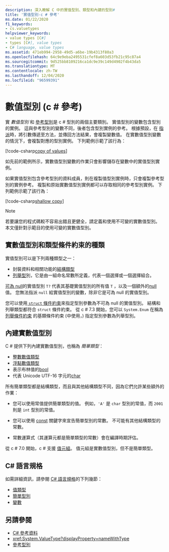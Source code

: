 ```yaml
---
description: 深入瞭解 C 中的實值型別、類型和內建的型別#
title: '實值型別-c # 參考'
ms.date: 01/22/2020
f1_keywords:
- cs.valuetypes
helpviewer_keywords:
- value types [C#]
- types [C#], value types
- C# language, value types
ms.assetid: 471eb994-2958-49d5-a6be-19b4313f80a3
ms.openlocfilehash: 64c9e9eba2495531cfef8a603d53fb21c95c87a4
ms.sourcegitcommit: 9d525bb8109216ca1dc9e39c149d4902f4b43da5
ms.translationtype: MT
ms.contentlocale: zh-TW
ms.lasthandoff: 12/04/2020
ms.locfileid: "96599391"
---
```

# <a name="value-types-c-reference"></a>數值型別 (c # 參考) 

實 *數值型別* 和 [參考型別](../keywords/reference-types.md)是 c # 型別的兩個主要類別。 實值型別的變數包含型別的實例。 這與參考型別的變數不同，後者包含型別實例的參考。 根據預設，在 [指派](../operators/assignment-operator.md)時，將引數傳遞至方法，並傳回方法結果，會複製變數值。 在實數值型別變數的情況下，會複製對應的型別實例。 下列範例示範了該行為：

[!code-csharp[copy of values](snippets/shared/ValueTypes.cs#ValueTypeCopied)]

如先前的範例所示，實數值型別變數的作業只會影響儲存在變數中的實值型別實例。

如果實值型別包含參考型別的資料成員，則在複製值型別實例時，只會複製參考型別的實例參考。 複製和原始實數值型別實例都可以存取相同的參考型別實例。 下列範例示範了該行為：

[!code-csharp[shallow copy](snippets/shared/ValueTypes.cs#ShallowCopy)]

> [!NOTE]
> 若要讓您的程式碼較不容易出錯且更健全，請定義和使用不可變的實數值型別。 本文僅針對示範目的使用可變的實數值型別。

## <a name="kinds-of-value-types-and-type-constraints"></a>實數值型別和類型條件約束的種類

實值型別可以是下列兩種類型之一：

- 封裝資料和相關功能的[結構類型](struct.md)
- [列舉型](enum.md)別，它是由一組命名常數所定義，代表一個選擇或一個選擇組合。

[可為 null](nullable-value-types.md)的實值型別 `T?` 代表其基礎實值型別的所有值 `T` ，以及一個額外的[null](../keywords/null.md)值。 您無法指派 `null` 給實值型別的變數，除非它是可為 null 的實值型別。

您可以使用[ `struct` 條件約束](../../programming-guide/generics/constraints-on-type-parameters.md)來指定型別參數為不可為 null 的實值型別。 結構和列舉類型都符合 `struct` 條件約束。 從 c # 7.3 開始，您可以 `System.Enum` 在稱為 [列舉條件約束](../../programming-guide/generics/constraints-on-type-parameters.md#enum-constraints) 的基類條件約束 (中使用，) 指定型別參數為列舉型別。

## <a name="built-in-value-types"></a>內建實數值型別

C # 提供下列內建實數值型別，也稱為 *簡單類型*：

- [整數數值類型](integral-numeric-types.md)
- [浮點數值類型](floating-point-numeric-types.md)
- 表示布林值的[bool](bool.md)
- 代表 Unicode UTF-16 字元的[char](char.md)

所有簡單類型都是結構類型，而且與其他結構類型不同，因為它們允許某些額外的作業：

- 您可以使用常值提供簡單類型的值。 例如，`'A'` 是 `char` 型別的常值，而 `2001` 則是 `int` 型別的常值。

- 您可以使用 [const](../keywords/const.md) 關鍵字來宣告簡單型別的常數。 不可能有其他結構類型的常數。

- 常數運算式（其運算元都是簡單類型的常數）會在編譯時期評估。

從 c # 7.0 開始，c # 支援 [值元組](value-tuples.md)。 值元組是實數值型別，但不是簡單類型。

## <a name="c-language-specification"></a>C# 語言規格

如需詳細資訊，請參閱 [C# 語言規格](~/_csharplang/spec/introduction.md)的下列幾節：

- [值類型](~/_csharplang/spec/types.md#value-types)
- [簡單型別](~/_csharplang/spec/types.md#simple-types)
- [變數](~/_csharplang/spec/variables.md)

## <a name="see-also"></a>另請參閱

- [C# 參考資料](../index.md)
- <xref:System.ValueType?displayProperty=nameWithType>
- [參考型別](../keywords/reference-types.md)
